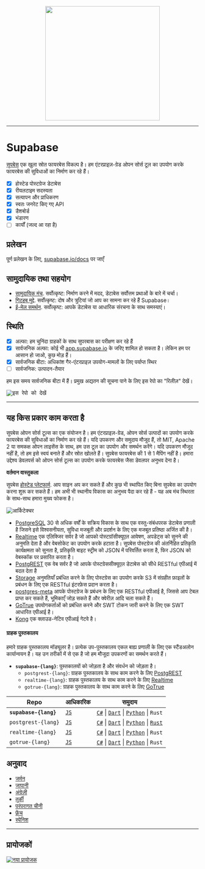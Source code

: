 <p align="center">
<img width="300" src="https://gitcdn.xyz/repo/supabase/supabase/master/web/static/supabase-light.svg"/>
</p>

---

# Supabase

[सुपबेस](https://supabase.io) एक खुला स्रोत फायरबेस विकल्प है। हम एंटरप्राइज़-ग्रेड ओपन सोर्स टूल का उपयोग करके फायरबेस की सुविधाओं का निर्माण कर रहे हैं।

- [x] होस्टेड पोस्टग्रेज डेटाबेस
- [x] रीयलटाइम सदस्यता
- [x] सत्यापन और प्राधिकरण
- [x] स्वतः जनरेट किए गए API
- [x] डैशबोर्ड
- [x] भंडारण
- [ ] कार्यों (जल्द आ रहा है)

## प्रलेखन

पूर्ण प्रलेखन के लिए, [supabase.io/docs](https://supabase.io/docs) पर जाएँ 

## सामुदायिक तथा सहयोग

- [सामुदायिक मंच](https://github.com/supabase/supabase/discussions). सर्वोत्कृष्ट: निर्माण करने में मदद, डेटाबेस सर्वोत्तम प्रथाओं के बारे में चर्चा।
- [गिटहब मुद्दे](https://github.com/supabase/supabase/issues). सर्वोत्कृष्ट: दोष और त्रुटियां जो आप का सामना कर रहे हैं Supabase।
- [ई-मेल समर्थन](https://supabase.io/docs/support#business-support). सर्वोत्कृष्ट: आपके डेटाबेस या आधारिक संरचना के साथ समस्याएं।

## स्थिति

- [x] अल्फा: हम चुनिंदा ग्राहकों के साथ सुपरबास का परीक्षण कर रहे हैं
- [x] सार्वजनिक अल्फा: कोई भी [app.supabase.io](https://app.supabase.io) के जरिए शामिल हो सकता है। लेकिन हम पर आसान हो जाओ, कुछ मोड़ हैं।
- [x] सार्वजनिक बीटा: अधिकांश गैर-एंटरप्राइज़ उपयोग-मामलों के लिए पर्याप्त स्थिर
- [ ] सार्वजनिक: उत्पादन-तैयार

हम इस समय सार्वजनिक बीटा में हैं। प्रमुख अद्यतन की सूचना पाने के लिए इस रेपो का "रिलीज़" देखें।

<kbd><img src="https://gitcdn.link/repo/supabase/supabase/master/web/static/watch-repo.gif" alt="इस रेपो को देखें"/></kbd>

---

## यह किस प्रकार काम करता है

सुपबेस ओपन सोर्स टूल्स का एक संयोजन है। हम एंटरप्राइज़-ग्रेड, ओपन सोर्स उत्पादों का उपयोग करके फायरबेस की सुविधाओं का निर्माण कर रहे हैं। यदि उपकरण और समुदाय मौजूद हैं, तो MIT, Apache 2 या समकक्ष ओपन लाइसेंस के साथ, हम उस टूल का उपयोग और समर्थन करेंगे। यदि उपकरण मौजूद नहीं है, तो हम इसे स्वयं बनाते हैं और स्रोत खोलते हैं। सुपबेस फायरबेस की 1 से 1 मैपिंग नहीं है। हमारा उद्देश्य डेवलपर्स को ओपन सोर्स टूल्स का उपयोग करके फायरबेस जैसा डेवलपर अनुभव देना है।

**वर्तमान वास्तुकला**

सुपबेस [होस्टेड प्लेटफार्म](https://app.supabase.io). आप साइन अप कर सकते हैं और कुछ भी स्थापित किए बिना सुपबेस का उपयोग करना शुरू कर सकते हैं। हम अभी भी स्थानीय विकास का अनुभव पैदा कर रहे हैं - यह अब मंच स्थिरता के साथ-साथ हमारा मुख्य फोकस है।

![आर्किटेक्चर](https://supabase.io/assets/images/supabase-architecture-9050a7317e9ec7efb7807f5194122e48.png)

- [PostgreSQL](https://www.postgresql.org/) 30 से अधिक वर्षों के सक्रिय विकास के साथ एक वस्तु-संबंधपरक डेटाबेस प्रणाली है जिसने इसे विश्वसनीयता, सुविधा मजबूती और प्रदर्शन के लिए एक मजबूत प्रतिष्ठा अर्जित की है।
- [Realtime](https://github.com/supabase/realtime) एक एलिक्जिर सर्वर है जो आपको पोस्टग्रॉसीक्यूएल आवेषण, अपडेट्स को सुनने की अनुमति देता है और वेबसोकेट का उपयोग करके हटाता है। सुपबेस पोस्टग्रेज की अंतर्निहित प्रतिकृति कार्यक्षमता को सुनता है, प्रतिकृति बाइट स्ट्रीम को JSON में परिवर्तित करता है, फिर JSON को वेबस्कॉक पर प्रसारित करता है।
- [PostgREST](http://postgrest.org/) एक वेब सर्वर है जो आपके पोस्टग्रेससीक्यूएल डेटाबेस को सीधे RESTful एपीआई में बदल देता है
- [Storage](https://github.com/supabase/storage-api) अनुमतियाँ प्रबंधित करने के लिए पोस्टग्रेस का उपयोग करके S3 में संग्रहीत फ़ाइलों के प्रबंधन के लिए एक RESTful इंटरफ़ेस प्रदान करता है।
- [postgres-meta](https://github.com/supabase/postgres-meta) आपके पोस्टग्रेज के प्रबंधन के लिए एक RESTful एपीआई है, जिससे आप टेबल प्राप्त कर सकते हैं, भूमिकाएँ जोड़ सकते हैं और क्वेरीज़ आदि चला सकते हैं।
- [GoTrue](https://github.com/netlify/gotrue) उपयोगकर्ताओं को प्रबंधित करने और SWT टोकन जारी करने के लिए एक SWT आधारित एपीआई है।
- [Kong](https://github.com/Kong/kong) एक क्लाउड-नेटिव एपीआई गेटवे है।

#### ग्राहक पुस्तकालय

हमारे ग्राहक पुस्तकालय मॉड्यूलर है। प्रत्येक उप-पुस्तकालय एकल बाह्य प्रणाली के लिए एक स्टैंडअलोन कार्यान्वयन है। यह उन तरीकों में से एक है जो हम मौजूदा उपकरणों का समर्थन करते हैं।

- **`supabase-{lang}`**: पुस्तकालयों को जोड़ता है और संवर्धन को जोड़ता है।
  - `postgrest-{lang}`: ग्राहक पुस्तकालय के साथ काम करने के लिए [PostgREST](https://github.com/postgrest/postgrest)
  - `realtime-{lang}`: ग्राहक पुस्तकालय के साथ काम करने के लिए [Realtime](https://github.com/supabase/realtime)
  - `gotrue-{lang}`: ग्राहक पुस्तकालय के साथ काम करने के लिए [GoTrue](https://github.com/netlify/gotrue)

| Repo                  | आधिकारिक                                         | समुदाय                                                                                                                                                                                                                  |
| --------------------- | ------------------------------------------------ | -------------------------------------------------------------------------------------------------------------------------------------------------------------------------------------------------------------------------- |
| **`supabase-{lang}`** | [`JS`](https://github.com/supabase/supabase-js)  | [`C#`](https://github.com/supabase/supabase-csharp) \| [`Dart`](https://github.com/supabase/supabase-dart) \| [`Python`](https://github.com/supabase/supabase-py) \| `Rust`                                                |
| `postgrest-{lang}`    | [`JS`](https://github.com/supabase/postgrest-js) | [`C#`](https://github.com/supabase/postgrest-csharp) \| [`Dart`](https://github.com/supabase/postgrest-dart) \| [`Python`](https://github.com/supabase/postgrest-py) \| [`Rust`](https://github.com/supabase/postgrest-rs) |
| `realtime-{lang}`     | [`JS`](https://github.com/supabase/realtime-js)  | [`C#`](https://github.com/supabase/realtime-csharp) \| [`Dart`](https://github.com/supabase/realtime-dart) \| [`Python`](https://github.com/supabase/realtime-py) \| `Rust`                                                |
| `gotrue-{lang}`       | [`JS`](https://github.com/supabase/gotrue-js)    | [`C#`](https://github.com/supabase/gotrue-csharp) \| [`Dart`](https://github.com/supabase/gotrue-dart) \| [`Python`](https://github.com/supabase/gotrue-py) \| `Rust`                                                      |

## अनुवाद

- [जर्मन](https://github.com/supabase/supabase/blob/master/i18n/README.de.md)
- [जापानी](https://github.com/supabase/supabase/blob/master/i18n/README.jp.md)
- [अंग्रेज़ी](https://github.com/supabase/supabase)
- [तुर्की](https://github.com/supabase/supabase/blob/master/i18n/README.tr.md)
- [परंपरागत चीनी](https://github.com/supabase/supabase/blob/master/i18n/README.zh-tw.md)
- [फ्रेंच](https://github.com/supabase/supabase/blob/master/i18n/README.fr.md)
- [स्पेनिश](https://github.com/supabase/supabase/blob/master/i18n/README.es.md)
---

## प्रायोजकों

[![नया प्रायोजक](https://user-images.githubusercontent.com/10214025/90518111-e74bbb00-e198-11ea-8f88-c9e3c1aa4b5b.png)](https://github.com/sponsors/supabase)
